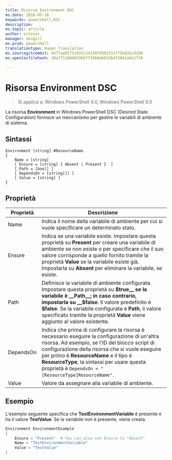 ```yaml
---
title: Risorsa Environment DSC
ms.date: 2016-05-16
keywords: powershell,DSC
description: 
ms.topic: article
author: eslesar
manager: dongill
ms.prod: powershell
translationtype: Human Translation
ms.sourcegitcommit: 6477ae8575c83fc24150f9502515ff5b82bc8198
ms.openlocfilehash: 20a7711604033b5ff1484dbb526df2642a9a1738

---
```


# Risorsa Environment DSC

> Si applica a: Windows PowerShell 4.0, Windows PowerShell 5.0

La risorsa __Environment__ in Windows PowerShell DSC (Desired State Configuration) fornisce un meccanismo per gestire le variabili di ambiente di sistema.

## Sintassi
``` mof
Environment [string] #ResourceName
{
    Name = [string]
    [ Ensure = [string] { Absent | Present }  ]
    [ Path = [bool] ]
    [ DependsOn = [string[]] ]
    [ Value = [string] ]
}
```

## Proprietà

|  Proprietà  |  Descrizione   | 
|---|---| 
| Name| Indica il nome della variabile di ambiente per cui si vuole specificare un determinato stato.| 
| Ensure| Indica se una variabile esiste. Impostare questa proprietà su __Present__ per creare una variabile di ambiente se non esiste o per specificare che il suo valore corrisponde a quello fornito tramite la proprietà __Value__ se la variabile esiste già. Impostarla su __Absent__ per eliminare la variabile, se esiste.| 
| Path| Definisce la variabile di ambiente configurata. Impostare questa proprietà su __$true__ se la variabile è __Path__; in caso contrario, impostarla su __$false__. Il valore predefinito è __$false__. Se la variabile configurata è __Path__, il valore specificato tramite la proprietà __Value__ viene aggiunto al valore esistente.| 
| DependsOn | Indica che prima di configurare la risorsa è necessario eseguire la configurazione di un'altra risorsa. Ad esempio, se l'ID del blocco script di configurazione della risorsa che si vuole eseguire per primo è __ResourceName__ e il tipo è __ResourceType__, la sintassi per usare questa proprietà è `DependsOn = "[ResourceType]ResourceName"`.| 
| Value| Valore da assegnare alla variabile di ambiente.| 

## Esempio

L'esempio seguente specifica che __TestEnvironmentVariable__ è presente e ha il valore __TestValue__. Se la variabile non è presente, viene creata.

```powershell
Environment EnvironmentExample
{
    Ensure = "Present"  # You can also set Ensure to "Absent"
    Name = "TestEnvironmentVariable"
    Value = "TestValue"
}
```




<!--HONumber=Aug16_HO3-->


